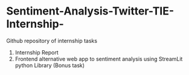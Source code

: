 # Sentiment-Analysis-Twitter-TIE-Internship-

Github repository of internship tasks

1) Internship Report
2) Frontend alternative web app to sentiment analysis using StreamLit python Library (Bonus task)
